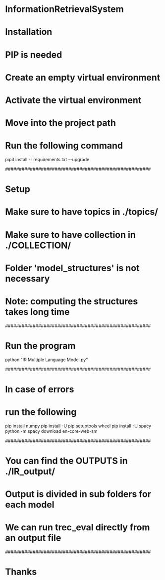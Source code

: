 # InformationRetrievalSystem

# Installation ######################################
# PIP is needed #####################################
# Create an empty virtual environment ###############
# Activate the virtual environment ##################
# Move into the project path ########################
# Run the following command #########################

pip3 install -r requirements.txt --upgrade

#####################################################
# Setup #############################################
# Make sure to have topics in ./topics/ #############
# Make sure to have collection in ./COLLECTION/ #####
# Folder 'model_structures' is not necessary ########
# Note: computing the structures takes long time ####

#####################################################
# Run the program #################################

python "IR Multiple Language Model.py" 

#####################################################
# In case of errors #################################
# run the following #################################

pip install numpy
pip install -U pip setuptools wheel
pip install -U spacy
python -m spacy download en-core-web-sm

#####################################################
# You can find the OUTPUTS in ./IR_output/ ##########
# Output is divided in sub folders for each model ###
# We can run trec_eval directly from an output file #
#####################################################

# Thanks ############################################
